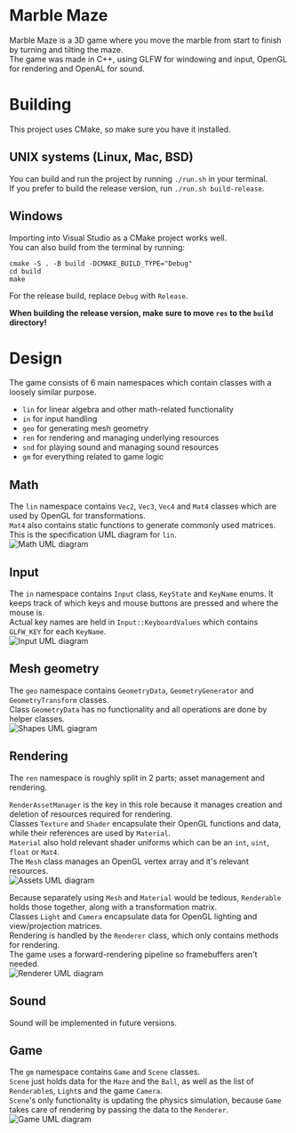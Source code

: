 # Marble Maze

Marble Maze is a 3D game where you move the marble from start to finish by turning and tilting the maze.  
The game was made in C++, using GLFW for windowing and input, OpenGL for rendering and OpenAL for sound.


# Building

This project uses CMake, so make sure you have it installed.  

## UNIX systems (Linux, Mac, BSD)
You can build and run the project by running `./run.sh` in your terminal.  
If you prefer to build the release version, run `./run.sh build-release`.  

## Windows
Importing into Visual Studio as a CMake project works well.  
You can also build from the terminal by running:
```
cmake -S . -B build -DCMAKE_BUILD_TYPE="Debug"
cd build
make
```
For the release build, replace `Debug` with `Release`.

**When building the release version, make sure to move `res` to the `build` directory!**


# Design

The game consists of 6 main namespaces which contain classes with a loosely similar purpose.  
- `lin` for linear algebra and other math-related functionality
- `in` for input handling
- `geo` for generating mesh geometry
- `ren` for rendering and managing underlying resources
- `snd` for playing sound and managing sound resources
- `gm` for everything related to game logic

## Math
The `lin` namespace contains `Vec2`, `Vec3`, `Vec4` and `Mat4` classes which are used by OpenGL for transformations.  
`Mat4` also contains static functions to generate commonly used matrices.  
This is the specification UML diagram for `lin`.  
![Math UML diagram](./design/math.png)

## Input
The `in` namespace contains `Input` class, `KeyState` and `KeyName` enums.
It keeps track of which keys and mouse buttons are pressed and where the mouse is.  
Actual key names are held in `Input::KeyboardValues` which contains `GLFW_KEY` for each `KeyName`.  
![Input UML diagram](./design/input.png)

## Mesh geometry
The `geo` namespace contains `GeometryData`, `GeometryGenerator` and `GeometryTransform` classes.  
Class `GeometryData` has no functionality and all operations are done by helper classes.  
![Shapes UML giagram](./design/shapes.png)

## Rendering
The `ren` namespace is roughly split in 2 parts; asset management and rendering.

`RenderAssetManager` is the key in this role because it manages creation and deletion of
resources required for rendering.  
Classes `Texture` and `Shader` encapsulate their OpenGL functions and data,
while their references are used by `Material`.  
`Material` also hold relevant shader uniforms which can be an `int`, `uint`, `float` or `Mat4`.  
The `Mesh` class manages an OpenGL vertex array and it's relevant resources.  
![Assets UML diagram](./design/assets.png)

Because separately using `Mesh` and `Material` would be tedious,
`Renderable` holds those together, along with a transformation matrix.  
Classes `Light` and `Camera` encapsulate data for OpenGL lighting and view/projection matrices.  
Rendering is handled by the `Renderer` class, which only contains methods for rendering.  
The game uses a forward-rendering pipeline so framebuffers aren't needed.  
![Renderer UML diagram](./design/renderer.png)

## Sound
Sound will be implemented in future versions.

## Game
The `gm` namespace contains `Game` and `Scene` classes.  
`Scene` just holds data for the `Maze` and the `Ball`,
as well as the list of `Renderable`s, `Light`s and the game `Camera`.  
`Scene`'s only functionality is updating the physics simulation,
because `Game` takes care of rendering by passing the data to the `Renderer`.  
![Game UML diagram](./design/game.png)
